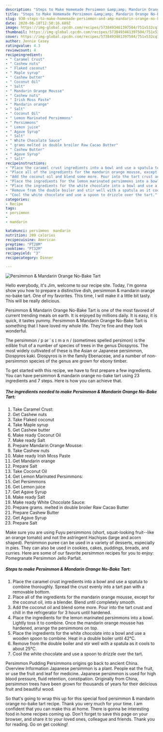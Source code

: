 ```yaml
---
description: "Steps to Make Homemade Persimmon &amp;amp; Mandarin Orange No-Bake Tart"
title: "Steps to Make Homemade Persimmon &amp;amp; Mandarin Orange No-Bake Tart"
slug: 930-steps-to-make-homemade-persimmon-and-amp-mandarin-orange-no-bake-tart
date: 2020-08-18T12:50:16.689Z
image: https://img-global.cpcdn.com/recipes/5738493461397504/751x532cq70/persimmon-mandarin-orange-no-bake-tart-recipe-main-photo.jpg
thumbnail: https://img-global.cpcdn.com/recipes/5738493461397504/751x532cq70/persimmon-mandarin-orange-no-bake-tart-recipe-main-photo.jpg
cover: https://img-global.cpcdn.com/recipes/5738493461397504/751x532cq70/persimmon-mandarin-orange-no-bake-tart-recipe-main-photo.jpg
author: Jennie Casey
ratingvalue: 4.3
reviewcount: 4
recipeingredient:
- " Caramel Crust"
- " Cashew nuts"
- " Flaked coconut"
- " Maple syrup"
- " Cashew butter"
- " Coconut Oil"
- " Salt"
- " Mandarin Orange Mousse"
- " Cashew nuts"
- " Irish Moss Paste"
- " Mandarin orange"
- " Salt"
- " Coconut Oil"
- " Lemon Marinated Persimmons"
- " Persimmons"
- " Lemon juice"
- " Agave Syrup"
- " Salt"
- " White Chocolate Sauce"
- " grams melted in double broiler Raw Cacao Butter"
- " Cashew Butter"
- " Agave Syrup"
- " Salt"
recipeinstructions:
- "Place the caramel crust ingredients into a bowl and use a spatula to combine thoroughly. Spread the crust evenly into a tart pan with a removable bottom."
- "Place all of the ingredients for the mandarin orange mousse, except for the coconut oil, into a blender. Blend until completely smooth."
- "Add the coconut oil and blend some more. Pour into the tart crust and chill in the refrigerator for 3 hours until hardened."
- "Place the ingredients for the lemon marinated persimmons into a bowl. Lightly toss it to combine. Once the mandarin orange mousse has hardened, arrange the persimmons on top."
- "Place the ingredients for the white chocolate into a bowl and use a wooden spoon to combine. Heat in a double boiler until 42°C."
- "Remove from the double boiler and stir well with a spatula as it cools to about 25°C."
- "Cool the white chocolate and use a spoon to drizzle over the tart."
categories:
- Recipe
tags:
- persimmon
- 
- mandarin

katakunci: persimmon  mandarin 
nutrition: 209 calories
recipecuisine: American
preptime: "PT20M"
cooktime: "PT32M"
recipeyield: "3"
recipecategory: Dinner

---
```



![Persimmon &amp; Mandarin Orange No-Bake Tart](https://img-global.cpcdn.com/recipes/5738493461397504/751x532cq70/persimmon-mandarin-orange-no-bake-tart-recipe-main-photo.jpg)

Hello everybody, it's Jim, welcome to our recipe site. Today, I'm gonna show you how to prepare a distinctive dish, persimmon &amp; mandarin orange no-bake tart. One of my favorites. This time, I will make it a little bit tasty. This will be really delicious.

Persimmon &amp; Mandarin Orange No-Bake Tart is one of the most favored of current trending meals on earth. It is enjoyed by millions daily. It is easy, it is quick, it tastes yummy. Persimmon &amp; Mandarin Orange No-Bake Tart is something that I have loved my whole life. They're fine and they look wonderful.

The persimmon / p ər ˈ s ɪ m ə n / (sometimes spelled persimon) is the edible fruit of a number of species of trees in the genus Diospyros. The most widely cultivated of these is the Asian or Japanese persimmon, Diospyros kaki. Diospyros is in the family Ebenaceae, and a number of non-persimmon species of the genus are grown for ebony timber.


To get started with this recipe, we have to first prepare a few ingredients. You can have persimmon &amp; mandarin orange no-bake tart using 23 ingredients and 7 steps. Here is how you can achieve that.

<!--inarticleads1-->

##### The ingredients needed to make Persimmon &amp; Mandarin Orange No-Bake Tart:

1. Take  Caramel Crust:
1. Get  Cashew nuts
1. Take  Flaked coconut
1. Take  Maple syrup
1. Get  Cashew butter
1. Make ready  Coconut Oil
1. Make ready  Salt
1. Prepare  Mandarin Orange Mousse:
1. Take  Cashew nuts
1. Make ready  Irish Moss Paste
1. Get  Mandarin orange
1. Prepare  Salt
1. Take  Coconut Oil
1. Get  Lemon Marinated Persimmons:
1. Get  Persimmons
1. Get  Lemon juice
1. Get  Agave Syrup
1. Make ready  Salt
1. Make ready  White Chocolate Sauce:
1. Prepare  grams. melted in double broiler Raw Cacao Butter
1. Prepare  Cashew Butter
1. Get  Agave Syrup
1. Prepare  Salt


Make sure you are using Fuyu persimmons (short, squat-looking fruit--like an orange tomato) and not the astringent Hachiyas (large and acorn shaped). Persimmon puree can be used in a variety of desserts, especially in pies. They can also be used in cookies, cakes, puddings, breads, and curries. Here are some of our favorite persimmon recipes for you to enjoy: Pomegranate Persimmon Jello Parfait. 

<!--inarticleads2-->

##### Steps to make Persimmon &amp; Mandarin Orange No-Bake Tart:

1. Place the caramel crust ingredients into a bowl and use a spatula to combine thoroughly. Spread the crust evenly into a tart pan with a removable bottom.
1. Place all of the ingredients for the mandarin orange mousse, except for the coconut oil, into a blender. Blend until completely smooth.
1. Add the coconut oil and blend some more. Pour into the tart crust and chill in the refrigerator for 3 hours until hardened.
1. Place the ingredients for the lemon marinated persimmons into a bowl. Lightly toss it to combine. Once the mandarin orange mousse has hardened, arrange the persimmons on top.
1. Place the ingredients for the white chocolate into a bowl and use a wooden spoon to combine. Heat in a double boiler until 42°C.
1. Remove from the double boiler and stir well with a spatula as it cools to about 25°C.
1. Cool the white chocolate and use a spoon to drizzle over the tart.


Persimmon Pudding Persimmons origins go back to ancient China. Overview Information Japanese persimmon is a plant. People eat the fruit, or use the fruit and leaf for medicine. Japanese persimmon is used for high blood pressure, fluid retention, constipation. Originally from China, persimmon trees have been grown for thousands of years for their delicious fruit and beautiful wood. 

So that's going to wrap this up for this special food persimmon &amp; mandarin orange no-bake tart recipe. Thank you very much for your time. I am confident that you can make this at home. There is gonna be interesting food in home recipes coming up. Don't forget to save this page on your browser, and share it to your loved ones, colleague and friends. Thank you for reading. Go on get cooking!
